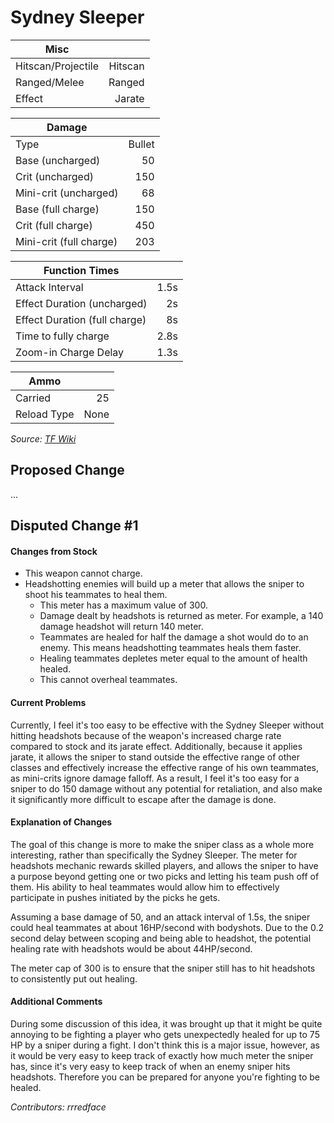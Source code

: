 # Sydney Sleeper

| Misc               |         |
|--------------------|--------:|
| Hitscan/Projectile | Hitscan |
| Ranged/Melee       |  Ranged |
| Effect             |  Jarate |

| Damage                  |        |
|-------------------------|-------:|
| Type                    | Bullet |
| Base (uncharged)        |     50 |
| Crit (uncharged)        |    150 |
| Mini-crit (uncharged)   |     68 |
| Base (full charge)      |    150 |
| Crit (full charge)      |    450 |
| Mini-crit (full charge) |    203 |

| Function Times                |      |
|-------------------------------|-----:|
| Attack Interval               | 1.5s |
| Effect Duration (uncharged)   |   2s |
| Effect Duration (full charge) |   8s |
| Time to fully charge          | 2.8s |
| Zoom-in Charge Delay          | 1.3s |

| Ammo        |      |
|-------------|-----:|
| Carried     |   25 |
| Reload Type | None |

*Source: [TF Wiki](https://wiki.teamfortress.com/wiki/Sydney_Sleeper)*

## Proposed Change
...

## Disputed Change #1

#### Changes from Stock
* This weapon cannot charge.
* Headshotting enemies will build up a meter that allows the sniper to shoot his teammates to heal them.
    * This meter has a maximum value of 300.
    * Damage dealt by headshots is returned as meter. For example, a 140 damage headshot will return 140 meter.
    * Teammates are healed for half the damage a shot would do to an enemy. This means headshotting teammates heals them faster.
    * Healing teammates depletes meter equal to the amount of health healed.
    * This cannot overheal teammates.

#### Current Problems
Currently, I feel it's too easy to be effective with the Sydney Sleeper without hitting headshots because of the weapon's increased charge rate compared to stock and its jarate effect. Additionally, because it applies jarate, it allows the sniper to stand outside the effective range of other classes and effectively increase the effective range of his own teammates, as mini-crits ignore damage falloff. As a result, I feel it's too easy for a sniper to do 150 damage without any potential for retaliation, and also make it significantly more difficult to escape after the damage is done.

#### Explanation of Changes
The goal of this change is more to make the sniper class as a whole more interesting, rather than specifically the Sydney Sleeper. The meter for headshots mechanic rewards skilled players, and allows the sniper to have a purpose beyond getting one or two picks and letting his team push off of them. His ability to heal teammates would allow him to effectively participate in pushes initiated by the picks he gets.

Assuming a base damage of 50, and an attack interval of 1.5s, the sniper could heal teammates at about 16HP/second with bodyshots. Due to the 0.2 second delay between scoping and being able to headshot, the potential healing rate with headshots would be about 44HP/second.

The meter cap of 300 is to ensure that the sniper still has to hit headshots to consistently put out healing.

#### Additional Comments
During some discussion of this idea, it was brought up that it might be quite annoying to be fighting a player who gets unexpectedly healed for up to 75 HP by a sniper during a fight. I don't think this is a major issue, however, as it would be very easy to keep track of exactly how much meter the sniper has, since it's very easy to keep track of when an enemy sniper hits headshots. Therefore you can be prepared for anyone you're fighting to be healed.

*Contributors: rrredface*

